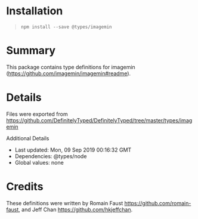 # Installation
> `npm install --save @types/imagemin`

# Summary
This package contains type definitions for imagemin (https://github.com/imagemin/imagemin#readme).

# Details
Files were exported from https://github.com/DefinitelyTyped/DefinitelyTyped/tree/master/types/imagemin

Additional Details
 * Last updated: Mon, 09 Sep 2019 00:16:32 GMT
 * Dependencies: @types/node
 * Global values: none

# Credits
These definitions were written by Romain Faust <https://github.com/romain-faust>, and Jeff Chan <https://github.com/hkjeffchan>.
